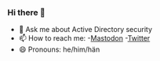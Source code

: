 ### Hi there 👋

- 💬 Ask me about Active Directory security 
- 📫 How to reach me:
   -[Mastodon](https://infosec.exchange/@JimSycurity{:rel="me"})
   -[Twitter](https://twitter.com/JimSycurity)
- 😄 Pronouns: he/him/hän

<!--
**JimSycurity/JimSycurity** is a ✨ _special_ ✨ repository because its `README.md` (this file) appears on your GitHub profile.

Here are some ideas to get you started:

